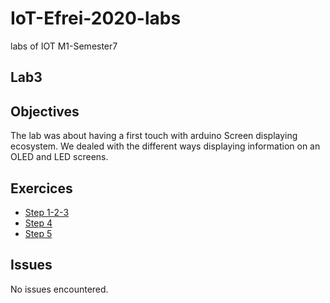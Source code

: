 # IoT-Efrei-2020-labs
labs of IOT M1-Semester7

## Lab3

## Objectives

The lab was about having a first touch with arduino Screen displaying ecosystem.
We dealed with the different ways displaying information on an OLED and LED screens.

## Exercices

* [Step 1-2-3](https://github.com/SlyAdrian/IoT-Efrei-2020-labs/tree/main/lab3/report/step1-2-3)
* [Step 4](https://github.com/SlyAdrian/IoT-Efrei-2020-labs/tree/main/lab3/report/step4)
* [Step 5](https://github.com/SlyAdrian/IoT-Efrei-2020-labs/tree/main/lab3/report/step5)


## Issues
No issues encountered.
